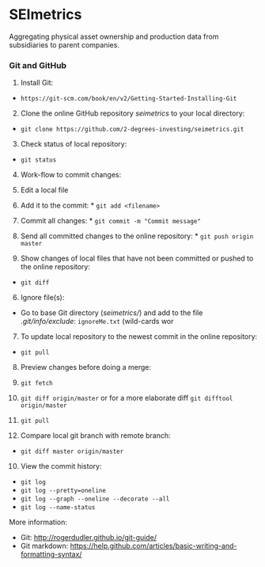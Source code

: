 # SEImetrics

Aggregating physical asset ownership and production data from subsidiaries to parent companies.


### Git and GitHub

1. Install Git:
  * ```https://git-scm.com/book/en/v2/Getting-Started-Installing-Git```

2. Clone the online GitHub repository *seimetrics* to your local directory:
  * ```git clone https://github.com/2-degrees-investing/seimetrics.git```
  
3. Check status of local repository:
  * ```git status```

4. Work-flow to commit changes:
  1. Edit a local file
  2. Add it to the commit:
    * ```git add <filename>```
  3. Commit all changes:
    * ```git commit -m "Commit message"```
  4. Send all committed changes to the online repository:
    * ```git push origin master```

5. Show changes of local files that have not been committed or pushed to the online repository:
  * ```git diff```
  
6. Ignore file(s):
  * Go to base Git directory (*seimetrics/*) and add to the file *.git/info/exclude*: ```ignoreMe.txt``` (wild-cards wor
 
7. To update local repository to the newest commit in the online repository:
  * ```git pull```

8. Preview changes before doing a merge:
  1. ```git fetch```
  2. ```git diff origin/master``` or for a more elaborate diff ```git difftool origin/master```
  3. ```git pull```
  
9. Compare local git branch with remote branch:
  * ```git diff master origin/master```

10. View the commit history:
  * ```git log```
  * ```git log --pretty=oneline```
  * ```git log --graph --oneline --decorate --all```
  * ```git log --name-status```

More information:
  * Git: http://rogerdudler.github.io/git-guide/
  * Git markdown: https://help.github.com/articles/basic-writing-and-formatting-syntax/
